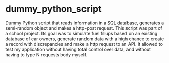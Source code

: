 # dummy_python_script
Dummy Python script that reads information in a SQL database, generates a semi-random object and makes a http-post request.
This script was part of a school project. Its goal was to simulate fuel fillups based on an existing database of car owners, generate random data with a high chance to create a record with discrepancies and make a http request to an API.
It allowed to test my application without having total control over data, and without having to type N requests body myself.
